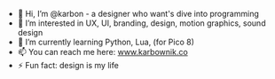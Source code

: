 - 👋 Hi, I’m @karbon - a designer who want's dive into programming
- 👀 I’m interested in UX, UI, branding, design, motion graphics, sound design
- 🌱 I’m currently learning Python, Lua, (for Pico 8)
- 📫 You can reach me here: www.karbownik.co
- ⚡ Fun fact: design is my life

<!---
karbon-dev/karbon-dev is a ✨ special ✨ repository because its `README.md` (this file) appears on your GitHub profile.
You can click the Preview link to take a look at your changes.
--->
